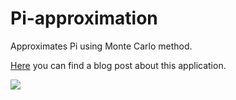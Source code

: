 # Pi-approximation
Approximates Pi using Monte Carlo method.

[Here](https://steemit.com/steemstem/@neavvy/happy-pi-day-3-14-steem-contest) you can find a blog post about this application.

![](https://cdn.steemitimages.com/DQmcYdQ8Adiayax88PbosFjXCwbMcKFQrgDBFETP7PnptAm/image.png)
